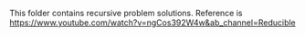 This folder contains recursive problem solutions. Reference is https://www.youtube.com/watch?v=ngCos392W4w&ab_channel=Reducible

